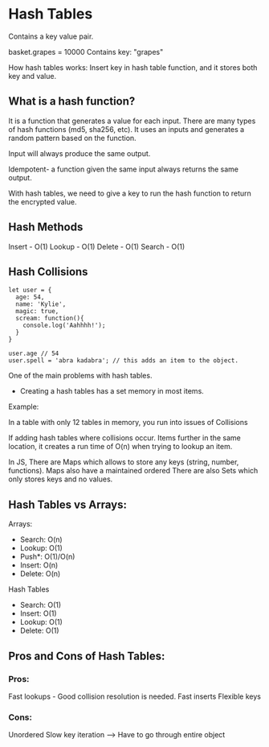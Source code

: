 # Hash Tables
Contains a key value pair.

basket.grapes = 10000
Contains key: "grapes"

How hash tables works:
Insert key in hash table function, and it stores both key and value.

## What is a hash function?

It is a function that generates a value for each input.
There are many types of hash functions (md5, sha256, etc).
It uses an inputs and  generates a random pattern based on the function.

Input will always produce the same output.

Idempotent- a function given the same input always returns the same output.

With hash tables, we need to give a key to run the hash function to return the encrypted value.

## Hash Methods
Insert - O(1)
Lookup - O(1)
Delete - O(1)
Search - O(1)

## Hash Collisions

```
let user = {
  age: 54,
  name: 'Kylie',
  magic: true,
  scream: function(){
    console.log('Aahhhh!');
  }
}

user.age // 54
user.spell = 'abra kadabra'; // this adds an item to the object.

````

One of the main problems with hash tables.
- Creating a hash tables has a set memory in most items.

Example:

In a table with only 12 tables in memory, you run into issues of Collisions

If adding hash tables where collisions occur. Items further in the same location, it creates a run time of O(n) when trying to lookup an item.

In JS,
There are Maps which allows to store any keys (string, number, functions). Maps also have a maintained ordered
There are also Sets which only stores keys and no values.


## Hash Tables vs Arrays:

Arrays:
* Search: O(n)
* Lookup: O(1)
* Push*: O(1)/O(n)
* Insert: O(n)
* Delete: O(n)

Hash Tables
* Search: O(1)
* Insert: O(1)
* Lookup: O(1)
* Delete: O(1)

## Pros and Cons of Hash Tables:

### Pros:
Fast lookups - Good collision resolution is needed.
Fast inserts
Flexible keys

### Cons:
Unordered
Slow key iteration --> Have to go through entire object
